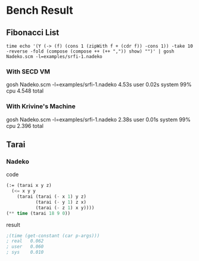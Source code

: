 Bench Result
============

## Fibonacci List

```
time echo '(Y (-> (f) (cons 1 (zipWith f + (cdr f)) -cons 1)) -take 10 -reverse -fold (compose (compose ++ (++ ",")) show) "")' | gosh Nadeko.scm -l=examples/srfi-1.nadeko
```

### With SECD VM
gosh Nadeko.scm -l=examples/srfi-1.nadeko  4.53s user 0.02s system 99% cpu 4.548 total


### With Krivine's Machine
gosh Nadeko.scm -l=examples/srfi-1.nadeko  2.38s user 0.01s system 99% cpu 2.396 total


## Tarai

### Nadeko

code

```lisp
(:= (tarai x y z)
  (<= x y y
    (tarai (tarai (- x 1) y z)
           (tarai (- y 1) z x)
           (tarai (- z 1) x y))))
(** time (tarai 18 9 0))
```

result

```lisp
;(time (get-constant (car p-args)))
; real   0.062
; user   0.060
; sys    0.010
```